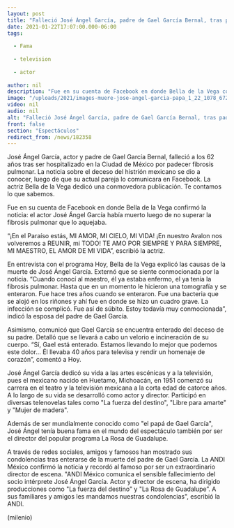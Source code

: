 ```yaml
---
layout: post
title: "Falleció José Ángel García, padre de Gael García Bernal, tras padecer fibrosis pulmonar"
date: 2021-01-22T17:07:00.000-06:00
tags:
  
  - Fama
  
  - television
  
  - actor
  
author: nil
description: "Fue en su cuenta de Facebook en donde Bella de la Vega confirmó la noticia de que el actor José Ángel García había muerto tras no superar la fibrosis pulmonar que lo aquejaba. "
image: "/uploads/2021/images-muere-jose-angel-garcia-papa_1_22_1078_672.jpg"
video: nil
audio: nil
alt: "Falleció José Ángel García, padre de Gael García Bernal, tras padecer fibrosis pulmonar"
front: false
section: "Espectáculos"
redirect_from: /news/182358
---
```


José Ángel García, actor y padre de Gael García Bernal, falleció a los 62 años tras ser hospitalizado en la Ciudad de México por padecer fibrosis pulmonar. La noticia sobre el deceso del histrión mexicano se dio a conocer, luego de que su actual pareja lo comunicara en Facebook. La actriz Bella de la Vega dedicó una conmovedora publicación. Te contamos lo que sabemos. 

Fue en su cuenta de Facebook en donde Bella de la Vega confirmó la noticia: el actor José Ángel García había muerto luego de no superar la fibrosis pulmonar que lo aquejaba. 

“¡En el Paraíso estás, MI AMOR, MI CIELO, MI VIDA! ¡En nuestro Avalon nos volveremos a REUNIR, mi TODO! TE AMO POR SIEMPRE Y PARA SIEMPRE, MI MAESTRO, EL AMOR DE MI VIDA”,  escribió la actriz. 

En entrevista con el programa Hoy, Bella de la Vega explicó las causas de la muerte de José Ángel García. Externó que se siente conmocionada por la noticia.  “Cuando conocí al maestro, él ya estaba enfermo, el ya tenía la fibrosis pulmonar. Hasta que en un momento le hicieron una tomografía y se enteraron. Fue hace tres años cuando se enteraron. Fue una bacteria que se alojó en los riñones y ahí fue en donde se hizo un cuadro grave. La infección se complicó. Fue así de súbito. Estoy todavía muy conmocionada”, indicó la esposa del padre de Gael García. 

Asimismo, comunicó que Gael García se encuentra enterado del deceso de su padre. Detalló que se llevará a cabo un velorio e incineración de su cuerpo.  “Sí, Gael está enterado. Estamos llevando lo mejor que podemos este dolor... Él llevaba 40 años para televisa y rendir un homenaje de corazón”, comentó a Hoy. 

José Ángel García dedicó su vida a las artes escénicas y a la televisión, pues el mexicano nacido en Huetamo, Michoacán, en 1951 comenzó su carrera en el teatro y la televisión mexicana a la corta edad de catorce años. A lo largo de su vida se desarrolló como actor y director. Participó en diversas telenovelas tales como "La fuerza del destino", "Libre para amarte" y "Mujer de madera". 

Además de ser mundialmente conocido como "el papá de Gael García", José Ángel tenía buena fama en el mundo del espectáculo también por ser el director del popular programa La Rosa de Guadalupe. 

A través de redes sociales, amigos y famosos han mostrado sus condolencias tras enterarse de la muerte del padre de Gael García.  La ANDI México confirmó la noticia y recordó al famoso por ser un extraordinario director de escena.  "ANDI México comunica el sensible fallecimiento del socio intérprete José Ángel García. Actor y director de escena, ha dirigido producciones como "La fuerza del destino" y "La Rosa de Guadalupe”. A sus familiares y amigos les mandamos nuestras condolencias", escribió la ANDI. 

(milenio)